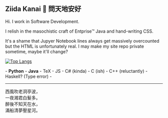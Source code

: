 ## Ziida Kanai 🐉 問天地安好

Hi. I work in Software Development.

I relish in the masochistic craft of Entprise:tm: Java and hand-writing CSS.

It's a shame that Jupyer Notebook lines always get massively overcounted but the HTML is unfortunately real. I may make my site repo private sometime, maybe it'll change? 

<!-- ![Anurag's GitHub stats](https://github-readme-stats.vercel.app/api?username=Adrakaris&count_private=true&show_icons=true&theme=monokai) -->

 [![Top Langs](https://github-readme-stats.vercel.app/api/top-langs/?username=Adrakaris&layout=compact&theme=monokai&count_private=true)](https://github.com/anuraghazra/github-readme-stats) 

\- **Python** - **Java** - TeX - JS - C# (kinda) - C (ish) - C++ (reluctantly) - Haskell? (Type error) -

-----

<!-- 日日采莲去，洲张多暮归。  
弄篙莫溅水，畏湿红莲衣。-->
西風吹老洞亭波，    
一夜湘君白髮多。   
醉後不知天在水，   
滿船清夢壓星河。   
